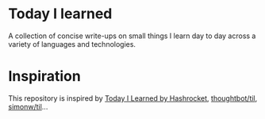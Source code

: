 # Today I learned
A collection of concise write-ups on small things I learn day to day across a variety of languages and technologies.

# Inspiration
This repository is inspired by [Today I Learned by Hashrocket](https://til.hashrocket.com), [thoughtbot/til](https://github.com/thoughtbot/til), [simonw/til](https://github.com/simonw/til)...